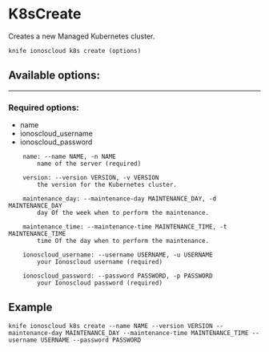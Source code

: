 # K8sCreate

Creates a new Managed Kubernetes cluster.

```text
knife ionoscloud k8s create (options)
```

## Available options:
---

### Required options:

* name
* ionoscloud_username
* ionoscloud_password

```text
    name: --name NAME, -n NAME
        name of the server (required)

    version: --version VERSION, -v VERSION
        the version for the Kubernetes cluster.

    maintenance_day: --maintenance-day MAINTENANCE_DAY, -d MAINTENANCE_DAY
        day Of the week when to perform the maintenance.

    maintenance_time: --maintenance-time MAINTENANCE_TIME, -t MAINTENANCE_TIME
        time Of the day when to perform the maintenance.

    ionoscloud_username: --username USERNAME, -u USERNAME
        your Ionoscloud username (required)

    ionoscloud_password: --password PASSWORD, -p PASSWORD
        your Ionoscloud password (required)

```

## Example

```text
knife ionoscloud k8s create --name NAME --version VERSION --maintenance-day MAINTENANCE_DAY --maintenance-time MAINTENANCE_TIME --username USERNAME --password PASSWORD
```

